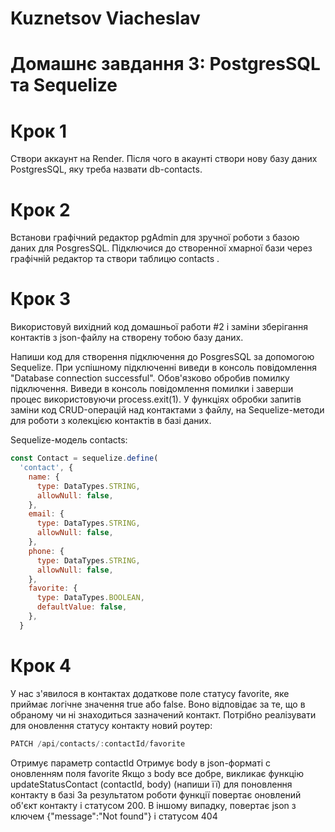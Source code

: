 # Kuznetsov Viacheslav 

# Домашнє завдання 3: PostgresSQL та Sequelize

# Крок 1

Створи аккаунт на Render. Після чого в акаунті створи нову базу даних PostgresSQL, яку треба назвати db-contacts.

# Крок 2

Встанови графічний редактор pgAdmin для зручної роботи з базою даних для PosgresSQL. Підключися до створенної хмарної бази через графічній редактор та створи таблицю contacts .

# Крок 3

Використовуй вихідний код домашньої работи #2 і заміни зберігання контактів з json-файлу на створену тобою базу даних.

Напиши код для створення підключення до PosgresSQL за допомогою Sequelize.
При успішному підключенні виведи в консоль повідомлення "Database connection successful".
Обов'язково обробив помилку підключення. Виведи в консоль повідомлення помилки і заверши процес використовуючи process.exit(1).
У функціях обробки запитів заміни код CRUD-операцій над контактами з файлу, на Sequelize-методи для роботи з колекцією контактів в базі даних.


Sequelize-модель contacts:

```js
const Contact = sequelize.define(
  'contact', {
    name: {
      type: DataTypes.STRING,
      allowNull: false,
    },
    email: {
      type: DataTypes.STRING,
      allowNull: false,
    },
    phone: {
      type: DataTypes.STRING,
      allowNull: false,
    },
    favorite: {
      type: DataTypes.BOOLEAN,
      defaultValue: false,
    },
  }
```



# Крок 4

У нас з'явилося в контактах додаткове поле статусу favorite, яке приймає логічне значення true або false. Воно відповідає за те, що в обраному чи ні знаходиться зазначений контакт. Потрібно реалізувати для оновлення статусу контакту новий роутер:

```js
PATCH /api/contacts/:contactId/favorite
```

Отримує параметр contactId
Отримує body в json-форматі c оновленням поля favorite
Якщо з body все добре, викликає функцію updateStatusContact (contactId, body) (напиши її) для поновлення контакту в базі
За результатом роботи функції повертає оновлений об'єкт контакту і статусом 200. В іншому випадку, повертає json з ключем {"message":"Not found"} і статусом 404
